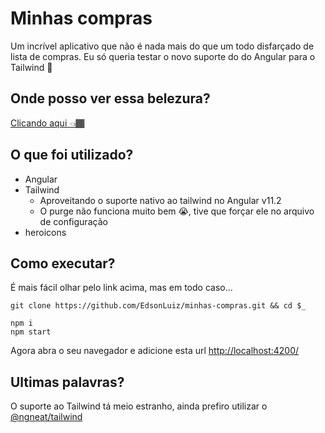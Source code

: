 # Minhas compras

Um incrível aplicativo que não é nada mais do que um todo disfarçado de lista de compras.
Eu só queria testar o novo suporte do do Angular para o Tailwind 🥰

## Onde posso ver essa belezura?
[Clicando aqui 👈🏾](https://minhas-compras.vercel.app/)

## O que foi utilizado?
- Angular
- Tailwind
  - Aproveitando o suporte nativo ao tailwind no Angular v11.2
  - O purge não funciona muito bem 😭, tive que forçar ele no arquivo de configuração
- heroicons

## Como executar?
É mais fácil olhar pelo link acima, mas em todo caso...
```
git clone https://github.com/EdsonLuiz/minhas-compras.git && cd $_

npm i
npm start
```
Agora abra o seu navegador e adicione esta url [http://localhost:4200/](http://localhost:4200/)

## Ultimas palavras?
O suporte ao Tailwind tá meio estranho, ainda prefiro utilizar o [@ngneat/tailwind](https://github.com/ngneat/tailwind)